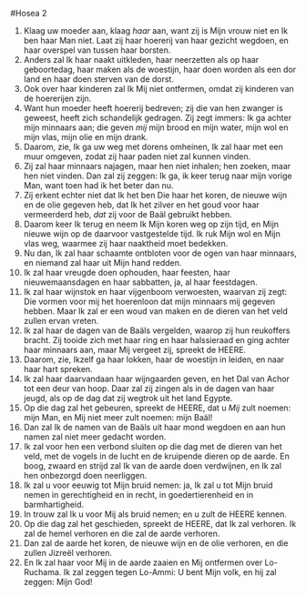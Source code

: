 #Hosea 2
1. Klaag uw moeder aan, klaag *haar* aan, want zij is Mijn vrouw niet en Ik ben haar Man niet. Laat zij haar hoererij van haar gezicht wegdoen, en haar overspel van tussen haar borsten. 
2. Anders zal Ik haar naakt uitkleden, haar neerzetten als op haar geboortedag, haar maken als de woestijn, haar doen worden als een dor land en haar doen sterven van de dorst. 
3. Ook over haar kinderen zal Ik Mij niet ontfermen, omdat zij kinderen van de hoererijen zijn. 
4. Want hun moeder heeft hoererij bedreven; zij die van hen zwanger is geweest, heeft zich schandelijk gedragen. Zij zegt immers: Ik ga achter mijn minnaars aan; die geven *mij* mijn brood en mijn water, mijn wol en mijn vlas, mijn olie en mijn drank. 
5. Daarom, zie, Ik ga uw weg met dorens omheinen, Ik zal haar met een muur omgeven, zodat zij haar paden niet zal kunnen vinden. 
6. Zij zal haar minnaars najagen, maar hen niet inhalen; hen zoeken, maar hen niet vinden. Dan zal zij zeggen: Ik ga, ik keer terug naar mijn vorige Man, want toen had ik het beter dan nu. 
7. Zíj erkent echter niet dat Ik het ben Die haar het koren, de nieuwe wijn en de olie gegeven heb, dat Ik het zilver en het goud voor haar vermeerderd heb, *dat* zij voor de Baäl gebruikt hebben. 
8. Daarom keer Ik terug en neem Ik Mijn koren weg op zijn tijd, en Mijn nieuwe wijn op de daarvoor vastgestelde tijd. Ik ruk Mijn wol en Mijn vlas weg, waarmee zij haar naaktheid moet bedekken. 
9. Nu dan, Ik zal haar schaamte ontbloten voor de ogen van haar minnaars, en niemand zal haar uit Mijn hand redden. 
10. Ik zal haar vreugde doen ophouden, haar feesten, haar nieuwemaansdagen en haar sabbatten, ja, al haar feestdagen. 
11. Ik zal haar wijnstok en haar vijgenboom verwoesten, waarvan zij zegt: Die vormen voor mij het hoerenloon dat mijn minnaars mij gegeven hebben. Maar Ik zal er een woud van maken en de dieren van het veld zullen ervan vreten. 
12. Ik zal haar de dagen van de Baäls vergelden, waarop zij hun reukoffers bracht. Zij tooide zich met haar ring en haar halssieraad en ging achter haar minnaars aan, maar Mij vergeet zij, spreekt de HEERE. 
13. Daarom, zie, Ikzelf ga haar lokken, haar de woestijn in leiden, en naar haar hart spreken. 
14. Ik zal haar daarvandaan haar wijngaarden geven, en het Dal van Achor tot een deur van hoop. Daar zal zij zingen als in de dagen van haar jeugd, als op de dag dat zij wegtrok uit het land Egypte. 
15. Op die dag zal het gebeuren, spreekt de HEERE, dat u *Mij* zult noemen: mijn Man, en Mij niet meer zult noemen: mijn Baäl! 
16. Dan zal Ik de namen van de Baäls uit haar mond wegdoen en aan hun namen zal niet meer gedacht worden. 
17. Ik zal voor hen een verbond sluiten op die dag met de dieren van het veld, met de vogels in de lucht en de kruipende dieren op de aarde. En boog, zwaard en strijd zal Ik van de aarde doen verdwijnen, en Ik zal hen onbezorgd doen neerliggen. 
18. Ik zal u voor eeuwig tot Mijn bruid nemen: ja, Ik zal u tot Mijn bruid nemen in gerechtigheid en in recht, in goedertierenheid en in barmhartigheid. 
19. In trouw zal Ik u voor Mij als bruid nemen; en u zult de HEERE kennen. 
20. Op die dag zal het geschieden, spreekt de HEERE, dat Ik zal verhoren. Ik zal de hemel verhoren en die zal de aarde verhoren. 
21. Dan zal de aarde het koren, de nieuwe wijn en de olie verhoren, en die zullen Jizreël verhoren. 
22. En Ik zal haar voor Mij in de aarde zaaien en Mij ontfermen over Lo-Ruchama. Ik zal zeggen tegen Lo-Ammi: U bent Mijn volk, en hij zal zeggen: Mijn God!
